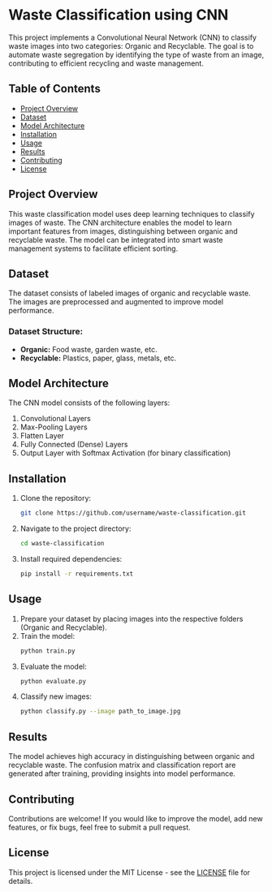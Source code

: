 # Waste Classification using CNN

This project implements a Convolutional Neural Network (CNN) to classify waste images into two categories: Organic and Recyclable. The goal is to automate waste segregation by identifying the type of waste from an image, contributing to efficient recycling and waste management.

## Table of Contents
- [Project Overview](#project-overview)
- [Dataset](#dataset)
- [Model Architecture](#model-architecture)
- [Installation](#installation)
- [Usage](#usage)
- [Results](#results)
- [Contributing](#contributing)
- [License](#license)

## Project Overview
This waste classification model uses deep learning techniques to classify images of waste. The CNN architecture enables the model to learn important features from images, distinguishing between organic and recyclable waste. The model can be integrated into smart waste management systems to facilitate efficient sorting.

## Dataset
The dataset consists of labeled images of organic and recyclable waste. The images are preprocessed and augmented to improve model performance.

### Dataset Structure:
- **Organic:** Food waste, garden waste, etc.
- **Recyclable:** Plastics, paper, glass, metals, etc.

## Model Architecture
The CNN model consists of the following layers:
1. Convolutional Layers
2. Max-Pooling Layers
3. Flatten Layer
4. Fully Connected (Dense) Layers
5. Output Layer with Softmax Activation (for binary classification)

## Installation
1. Clone the repository:
   ```bash
   git clone https://github.com/username/waste-classification.git
   ```
2. Navigate to the project directory:
   ```bash
   cd waste-classification
   ```
3. Install required dependencies:
   ```bash
   pip install -r requirements.txt
   ```

## Usage
1. Prepare your dataset by placing images into the respective folders (Organic and Recyclable).
2. Train the model:
   ```bash
   python train.py
   ```
3. Evaluate the model:
   ```bash
   python evaluate.py
   ```
4. Classify new images:
   ```bash
   python classify.py --image path_to_image.jpg
   ```

## Results
The model achieves high accuracy in distinguishing between organic and recyclable waste. The confusion matrix and classification report are generated after training, providing insights into model performance.

## Contributing
Contributions are welcome! If you would like to improve the model, add new features, or fix bugs, feel free to submit a pull request.

## License
This project is licensed under the MIT License - see the [LICENSE](LICENSE) file for details.

